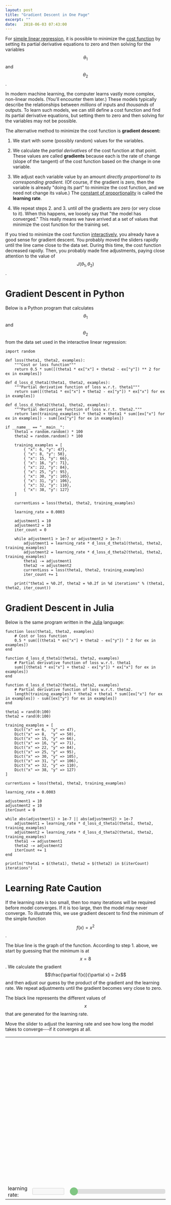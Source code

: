 ```yaml
---
layout: post
title: "Gradient Descent in One Page"
excerpt: ""
date:   2018-06-03 07:43:00
---
```

<style type="text/css" media="screen">
  .slider {
      -webkit-appearance: none;
      width: 100%;
      height: 15px;
      border-radius: 5px;   
      background: #d3d3d3;
      outline: none;
      opacity: 0.7;
      -webkit-transition: .2s;
      transition: opacity .2s;
  }

  .slider::-webkit-slider-thumb {
      -webkit-appearance: none;
      appearance: none;
      width: 25px;
      height: 25px;
      border-radius: 50%; 
      background: #4CAF50;
      cursor: pointer;
  }

  .slider::-moz-range-thumb {
      width: 25px;
      height: 25px;
      border-radius: 50%;
      background: #4CAF50;
      cursor: pointer;
  }
</style>

For [simple linear regression](/2018/06/01/linear-regression), it is possible
to minimize the [cost function](/2018/06/01/linear-regression#cost-function) by
setting its partial derivative equations to zero and then solving for the
variables $$\theta_1$$ and $$\theta_2$$.

In modern machine learning, the computer learns vastly more complex, non-linear
models. (You'll encounter them later.) These models typically describe the
relationships between _millions_ of inputs and _thousands_ of outputs. To learn
such models, we can still define a cost function and find its partial
derivative equations, but setting them to zero and then solving for the
variables may not be possible.

The alternative method to minimize the cost function is **gradient descent:** 

1. We start with some (possibly random) values for the variables.

2. We calculate the _partial derivatives_ of the cost function at that point.
These values are called **gradients** because each is the rate of change (slope
of the tangent) of the cost function based on the change in one variable.

3. We adjust each variable value by an amount _directly proportional to its
corresponding gradient._ (Of course, if the gradient is zero, then the variable
is already "doing its part" to minimize the cost function, and we need not
change its value.) The [constant of
proportionality](https://en.wikipedia.org/wiki/Proportionality_(mathematics))
is called the **learning rate**.

4. We repeat steps 2. and 3. until _all_ the gradients are zero (or very close
to it). When this happens, we loosely say that "the model has converged." This
really means we have arrived at a set of values that minimize the cost function
for the training set.

If you tried to minimize the cost function
[interactively](/2018/06/01/linear-regression#interactive-minimization-of-cost-function), you already have a good sense for gradient descent. You probably
moved the sliders rapidly until the line came close to the data set. During
this time, the cost function decreased rapidly. Then, you probably made fine
adjustments, paying close attention to the value of $$J(\theta_1, \theta_2)$$.
  
# Gradient Descent in Python

Below is a Python program that calculates $$\theta_1$$ and $$\theta_2$$ from
the data set used in the interactive linear regression:

```
import random

def loss(theta1, theta2, examples):
    """Cost or loss function"""
    return 0.5 * sum([(theta1 * ex["x"] + theta2 - ex["y"]) ** 2 for ex in examples])

def d_loss_d_theta1(theta1, theta2, examples):
    """Partial derivative function of loss w.r.t. theta1"""
    return sum([(theta1 * ex["x"] + theta2 - ex["y"]) * ex["x"] for ex in examples])

def d_loss_d_theta2(theta1, theta2, examples):
    """Partial derivative function of loss w.r.t. theta2."""
    return len(training_examples) * theta2 + theta1 * sum([ex["x"] for ex in examples]) - sum([ex["y"] for ex in examples])

if __name__ == "__main__":
    theta1 = random.random() * 100
    theta2 = random.random() * 100

    training_examples = [
        { "x": 6, "y": 47},
        { "x": 8, "y": 50},
        { "x": 15, "y": 66},
        { "x": 16, "y": 71},
        { "x": 22, "y": 84},
        { "x": 25, "y": 95},
        { "x": 30, "y": 105},
        { "x": 31, "y": 106},
        { "x": 32, "y": 110},
        { "x": 38, "y": 127}
    ]

    currentLoss = loss(theta1, theta2, training_examples)

    learning_rate = 0.0003

    adjustment1 = 10
    adjustment2 = 10
    iter_count = 0
    
    while adjustment1 > 1e-7 or adjustment2 > 1e-7:
        adjustment1 = learning_rate * d_loss_d_theta1(theta1, theta2, training_examples)
        adjustment2 = learning_rate * d_loss_d_theta2(theta1, theta2, training_examples)
        theta1 -= adjustment1
        theta2 -= adjustment2
        currentLoss = loss(theta1, theta2, training_examples)
        iter_count += 1

    print("theta1 = %0.2f, theta2 = %0.2f in %d iterations" % (theta1, theta2, iter_count))
```

# Gradient Descent in Julia

Below is the same program written in the [Julia](http://julialang.org) language:

```
function loss(theta1, theta2, examples)
    # Cost or loss function
    0.5 * sum([(theta1 * ex["x"] + theta2 - ex["y"]) ^ 2 for ex in examples])
end

function d_loss_d_theta1(theta1, theta2, examples)
    # Partial derivative function of loss w.r.t. theta1
    sum([(theta1 * ex["x"] + theta2 - ex["y"]) * ex["x"] for ex in examples])
end

function d_loss_d_theta2(theta1, theta2, examples)
    # Partial derivative function of loss w.r.t. theta2.
    length(training_examples) * theta2 + theta1 * sum([ex["x"] for ex in examples]) - sum([ex["y"] for ex in examples])
end

theta1 = rand(0:100)
theta2 = rand(0:100)

training_examples = [
    Dict("x" => 6,  "y" => 47),
    Dict("x" => 8,  "y" => 50),
    Dict("x" => 15, "y" => 66),
    Dict("x" => 16, "y" => 71),
    Dict("x" => 22, "y" => 84),
    Dict("x" => 25, "y" => 95),
    Dict("x" => 30, "y" => 105),
    Dict("x" => 31, "y" => 106),
    Dict("x" => 32, "y" => 110),
    Dict("x" => 38, "y" => 127)
]

currentLoss = loss(theta1, theta2, training_examples)

learning_rate = 0.0003

adjustment1 = 10
adjustment2 = 10
iterCount = 0

while abs(adjustment1) > 1e-7 || abs(adjustment2) > 1e-7
    adjustment1 = learning_rate * d_loss_d_theta1(theta1, theta2, training_examples)
    adjustment2 = learning_rate * d_loss_d_theta2(theta1, theta2, training_examples)
    theta1 -= adjustment1
    theta2 -= adjustment2
    iterCount += 1
end

println("theta1 = $(theta1), theta2 = $(theta2) in $(iterCount) iterations")
```

# Learning Rate Caution

If the learning rate is too small, then too many iterations will be required
before model converges. If it is too large, then the model may never converge.
To illustrate this, we use gradient descent to find the minimum of the simple
function $$f(x) = x^2$$.

The blue line is the graph of the function. According to step 1. above, we
start by guessing that the minimum is at $$x = 8$$. We calculate the gradient
$$\frac{\partial f(x)}{\partial x} = 2x$$ and then adjust our guess by the
product of the gradient and the learning rate. We repeat adjustments until the
gradient becomes very close to zero. 

The black line represents the different values of $$x$$ that are generated for
the learning rate.

Move the slider to adjust the learning rate and see how long the model takes to
converge---if it converges at all.

<table class="table">
  <tr>
    <td colspan="3">
      <svg width="450" height="450">
        <polyline fill="none" stroke="blue" stroke-width="1" id="curve" />
        <polyline fill="none" stroke="black" stroke-width="4" id="path" />
      </svg>
    </td>
  </tr>
  <tr>
    <td colspan="3" id="iterations"></td>
  </tr>
  <tr>
    <td>learning rate:</td>
    <td><input type="text" disabled="true" id="learning-rate-output" style="width: 100px;"/></td>
    <td>
      <div class="slidecontainer" style="width: 300px;">
        <input type="range" min="-40" max="10" value="-40" class="slider" id="learning-rate">
      </div>
    </td>
  </tr>
</table>

<script src="https://d3js.org/d3.v5.min.js"></script>
<script type="text/javascript">
  function loss(x) {
    return x ** 2;
  }
  
  function d_loss_d_x(x) {
    return 2 * x;
  }
  
  function generatePath(learningRate) {
    var x = 8;
    var adjustment = 10;
    var iterCount = 0;
    var path = "";
    while (Math.abs(adjustment) > 0.00001 && iterCount < 20000) {
      iterCount += 1;
      currentLoss = loss(x);
      var converged = currentLoss < 11.0;
      path += scaleX(x) + "," + scaleY(currentLoss) + " "
      adjustment = learningRate * d_loss_d_x(x);
      x -= adjustment;
    }
    return { points: path, count: iterCount, converged: converged };
  }
  
  function updatePath(learningRate) {
    $('#learning-rate-output').attr("value", learningRate);
    path = generatePath(learningRate);
    $('#path').attr("points", path.points);
    if (!path.converged) {
      $('#iterations').html("No convergence after 20,000 iterations.")
    } else {
      $('#iterations').html("Converged after " + path.count + " iterations.");
    }
  }

  var scaleX = d3.scaleLinear().domain([-10, 10]).range([0, 450]);
  var scaleY = d3.scaleLinear().domain([0, 100]).range([430, 0]);
  d3.select('svg')
    .append('g')
    .attr("transform", "translate(0, 430)").call(d3.axisBottom(scaleX));
  d3.select('svg')
    .append('g')
    .attr("transform", "translate(225, 0)").call(d3.axisLeft(scaleY));
    
  points = ""
  for (x = -10; x <= 10; x += 0.1) {
    y = loss(x);
    points += scaleX(x) + "," + scaleY(y) + " "
  }
  $('#curve').attr("points", points);
  
  updatePath(10 ** (parseFloat($('#learning-rate').attr('value')) / 10));
  
  document.getElementById("learning-rate").oninput = function () {
    learningRate = 10 ** (parseFloat(this.value) / 10);
    updatePath(learningRate)
  }
  
</script>